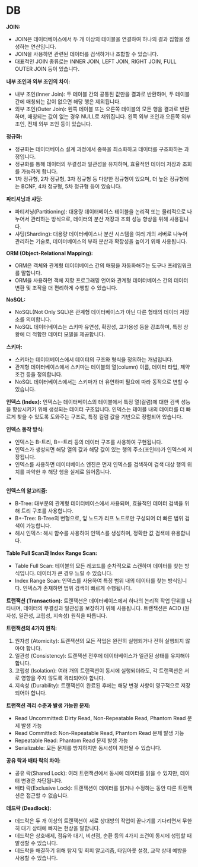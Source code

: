# DB

**JOIN:**

- JOIN은 데이터베이스에서 두 개 이상의 테이블을 연결하여 하나의 결과 집합을 생성하는 연산입니다.
- JOIN을 사용하면 관련된 데이터를 검색하거나 조합할 수 있습니다.
- 대표적인 JOIN 종류로는 INNER JOIN, LEFT JOIN, RIGHT JOIN, FULL OUTER JOIN 등이 있습니다.

**내부 조인과 외부 조인의 차이:**

- 내부 조인(Inner Join): 두 테이블 간의 공통된 값만을 결과로 반환하며, 두 테이블 간에 매칭되는 값이 없으면 해당 행은 제외됩니다.
- 외부 조인(Outer Join): 왼쪽 테이블 또는 오른쪽 테이블의 모든 행을 결과로 반환하며, 매칭되는 값이 없는 경우 NULL로 채워집니다. 왼쪽 외부 조인과 오른쪽 외부 조인, 전체 외부 조인 등이 있습니다.

**정규화:**

- 정규화는 데이터베이스 설계 과정에서 중복을 최소화하고 데이터를 구조화하는 과정입니다.
- 정규화를 통해 데이터의 무결성과 일관성을 유지하며, 효율적인 데이터 저장과 조회를 가능하게 합니다.
- 1차 정규형, 2차 정규형, 3차 정규형 등 다양한 정규형이 있으며, 더 높은 정규형에는 BCNF, 4차 정규형, 5차 정규형 등이 있습니다.

**파티셔닝과 샤딩:**

- 파티셔닝(Partitioning): 대용량 데이터베이스 테이블을 논리적 또는 물리적으로 나누어서 관리하는 방식으로, 데이터의 분산 저장과 조회 성능 향상을 위해 사용됩니다.
- 샤딩(Sharding): 대용량 데이터베이스나 분산 시스템을 여러 개의 서버로 나누어 관리하는 기술로, 데이터베이스의 부하 분산과 확장성을 높이기 위해 사용됩니다.

**ORM (Object-Relational Mapping):**

- ORM은 객체와 관계형 데이터베이스 간의 매핑을 자동화해주는 도구나 프레임워크를 말합니다.
- ORM을 사용하면 객체 지향 프로그래밍 언어와 관계형 데이터베이스 간의 데이터 변환 및 조작을 더 편리하게 수행할 수 있습니다.

**NoSQL:**

- NoSQL(Not Only SQL)은 관계형 데이터베이스가 아닌 다른 형태의 데이터 저장소를 의미합니다.
- NoSQL 데이터베이스는 스키마 유연성, 확장성, 고가용성 등을 강조하며, 특정 상황에 더 적합한 데이터 모델을 제공합니다.

**스키마:**

- 스키마는 데이터베이스에서 데이터의 구조와 형식을 정의하는 개념입니다.
- 관계형 데이터베이스에서 스키마는 테이블의 열(column) 이름, 데이터 타입, 제약 조건 등을 정의합니다.
- NoSQL 데이터베이스에서는 스키마가 더 유연하며 필요에 따라 동적으로 변할 수 있습니다.

**인덱스 (Index):**
인덱스는 데이터베이스의 테이블에서 특정 열(컬럼)에 대한 검색 성능을 향상시키기 위해 생성되는 데이터 구조입니다. 인덱스는 테이블 내의 데이터를 더 빠르게 찾을 수 있도록 도와주는 구조로, 특정 컬럼 값을 기반으로 정렬되어 있습니다.

**인덱스 동작 방식:**

- 인덱스는 B-트리, B+-트리 등의 데이터 구조를 사용하여 구현됩니다.
- 인덱스가 생성되면 해당 열의 값과 해당 값이 있는 행의 주소(포인터)가 인덱스에 저장됩니다.
- 인덱스를 사용하면 데이터베이스 엔진은 먼저 인덱스를 검색하여 검색 대상 행의 위치를 파악한 후 해당 행을 실제로 읽어옵니다.
-

**인덱스의 알고리즘:**

- B-Tree: 대부분의 관계형 데이터베이스에서 사용되며, 효율적인 데이터 검색을 위해 트리 구조를 사용합니다.
- B+-Tree: B-Tree의 변형으로, 잎 노드가 리프 노드로만 구성되어 더 빠른 범위 검색이 가능합니다.
- 해시 인덱스: 해시 함수를 사용하여 인덱스를 생성하며, 정확한 값 검색에 유용합니다.

**Table Full Scan과 Index Range Scan:**

- Table Full Scan: 테이블의 모든 레코드를 순차적으로 스캔하며 데이터를 찾는 방식입니다. 데이터가 큰 경우 느릴 수 있습니다.
- Index Range Scan: 인덱스를 사용하여 특정 범위 내의 데이터를 찾는 방식입니다. 인덱스가 존재하면 범위 검색이 빠르게 수행됩니다.

**트랜잭션 (Transaction):**
트랜잭션은 데이터베이스에서 하나의 논리적 작업 단위를 나타내며, 데이터의 무결성과 일관성을 보장하기 위해 사용됩니다. 트랜잭션은 ACID (원자성, 일관성, 고립성, 지속성) 원칙을 따릅니다.

**트랜잭션의 4가지 원칙:**

1. 원자성 (Atomicity): 트랜잭션의 모든 작업은 완전히 실행되거나 전혀 실행되지 않아야 합니다.
2. 일관성 (Consistency): 트랜잭션 전후에 데이터베이스가 일관된 상태를 유지해야 합니다.
3. 고립성 (Isolation): 여러 개의 트랜잭션이 동시에 실행되더라도, 각 트랜잭션은 서로 영향을 주지 않도록 격리되어야 합니다.
4. 지속성 (Durability): 트랜잭션이 완료된 후에는 해당 변경 사항이 영구적으로 저장되어야 합니다.

**트랜잭션 격리 수준과 발생 가능한 문제:**

- Read Uncommitted: Dirty Read, Non-Repeatable Read, Phantom Read 문제 발생 가능
- Read Committed: Non-Repeatable Read, Phantom Read 문제 발생 가능
- Repeatable Read: Phantom Read 문제 발생 가능
- Serializable: 모든 문제를 방지하지만 동시성이 제한될 수 있습니다.

**공유 락과 배타 락의 차이:**

- 공유 락(Shared Lock): 여러 트랜잭션에서 동시에 데이터를 읽을 수 있지만, 데이터 변경은 차단됩니다.
- 배타 락(Exclusive Lock): 트랜잭션이 데이터를 읽거나 수정하는 동안 다른 트랜잭션은 접근할 수 없습니다.

**데드락 (Deadlock):**

- 데드락은 두 개 이상의 트랜잭션이 서로 상대방의 작업이 끝나기를 기다리면서 무한히 대기 상태에 빠지는 현상을 말합니다.
- 데드락은 상호배제, 점유와 대기, 비선점, 순환 등의 4가지 조건이 동시에 성립할 때 발생할 수 있습니다.
- 데드락을 해결하기 위해 탐지 및 회피 알고리즘, 타임아웃 설정, 교착 상태 예방을 사용할 수 있습니다.